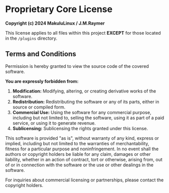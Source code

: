 
# Proprietary Core License

**Copyright (c) 2024 MakuluLinux / J.M.Raymer**

This license applies to all files within this project **EXCEPT** for those located in the `/plugins` directory.

## Terms and Conditions

Permission is hereby granted to view the source code of the covered software.

**You are expressly forbidden from:**

1.  **Modification:** Modifying, altering, or creating derivative works of the software.
2.  **Redistribution:** Redistributing the software or any of its parts, either in source or compiled form.
3.  **Commercial Use:** Using the software for any commercial purpose, including but not limited to, selling the software, using it as part of a paid service, or using it to generate revenue.
4.  **Sublicensing:** Sublicensing the rights granted under this license.

This software is provided "as is", without warranty of any kind, express or implied, including but not limited to the warranties of merchantability, fitness for a particular purpose and noninfringement. In no event shall the authors or copyright holders be liable for any claim, damages or other liability, whether in an action of contract, tort or otherwise, arising from, out of or in connection with the software or the use or other dealings in the software.

For inquiries about commercial licensing or partnerships, please contact the copyright holders.
